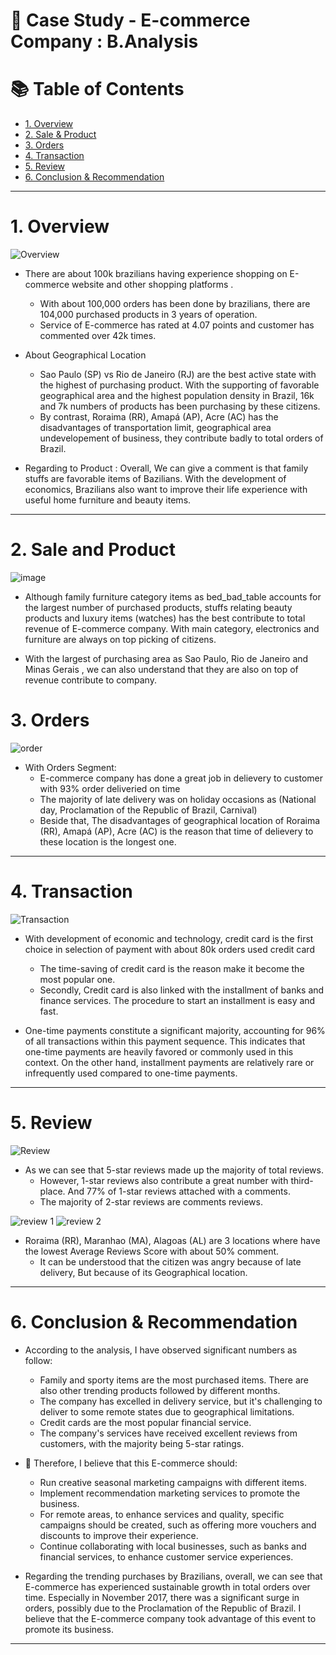 # 🛒 Case Study - E-commerce Company : B.Analysis

# :books: Table of Contents <!-- omit in toc -->

- [1. Overview](#1-overview)
- [2. Sale & Product](#2-sale-and-product)
- [3. Orders](#3-orders)
- [4. Transaction](#4-transaction)
- [5. Review](#5-review)
- [6. Conclusion & Recommendation](#6-conclusion--recommendation)

---

# 1. Overview
![Overview](https://github.com/anhtuan0811/E_commerce_EDA_RFM/assets/143471832/f1115dcb-4a00-476b-946f-ac82776a2f5b)

- There are about 100k brazilians having experience shopping on E-commerce website and other shopping platforms .
  - With about 100,000 orders has been done by brazilians, there are 104,000 purchased products in 3 years of operation.
  - Service of E-commerce has rated at 4.07 points and customer has commented over 42k times.

- About Geographical Location
  - Sao Paulo (SP) vs Rio de Janeiro (RJ) are the best active state with the highest of purchasing product. With the supporting of favorable geographical area and the highest population density in Brazil, 16k and  7k numbers of products has been purchasing by these citizens. 
  - By contrast, Roraima (RR), Amapá (AP), Acre (AC) has the disadvantages of transportation limit, geographical area undevelopement of business, they contribute badly to total orders of Brazil. 

- Regarding to Product : Overall, We can give a comment is that family stuffs are favorable items of Bazilians. With the development of economics, Brazilians also want to improve their life experience with useful home furniture and beauty items.
--- 
# 2. Sale and Product
![image](https://github.com/anhtuan0811/Brazil_Ecommerce/assets/143471832/83b4c5f5-2653-45e6-b7e1-c978d09b8981)
- Although family furniture category items as bed_bad_table accounts for the largest number of purchased products, stuffs relating beauty products and luxury items (watches) has the best contribute to total revenue of E-commerce company. With main category, electronics and furniture are always on top picking of citizens.

- With the largest of purchasing area as Sao Paulo, Rio de Janeiro and Minas Gerais , we can also understand that they are also on top of revenue contribute to company.


# 3. Orders

![order](https://github.com/anhtuan0811/E_commerce_EDA_RFM/assets/143471832/77973163-058b-4c0f-b12b-34948ffab088)


- With Orders Segment:
  - E-commerce company has done a great job in delievery to customer with 93% order deliveried on time
  - The majority of late delivery was on holiday occasions as (National day, Proclamation of the Republic of Brazil, Carnival)
  - Beside that, The disadvantages of geographical location of Roraima (RR), Amapá (AP), Acre (AC) is the reason that time of delievery to these location is the longest one. 

--- 
# 4. Transaction

![Transaction](https://github.com/anhtuan0811/E_commerce_EDA_RFM/assets/143471832/4f1fc394-2f71-4f0c-a4cf-276c5e7a322a)

- With development of economic and technology, credit card is the first choice in selection of payment with about 80k orders used credit card
  - The time-saving of credit card is the reason make it become the most popular one. 
  - Secondly, Credit card is also linked with the installment of banks and finance services. The procedure to start an installment is easy and fast.

- One-time payments constitute a significant majority, accounting for 96% of all transactions within this payment sequence. This indicates that one-time payments are heavily favored or commonly used in this context. On the other hand, installment payments are relatively rare or infrequently used compared to one-time payments.
--- 
# 5. Review 

![Review](https://github.com/anhtuan0811/E_commerce_EDA_RFM/assets/143471832/6c3fcf6c-cb9d-4149-9471-0f517a5848c0)

- As we can see that 5-star reviews made up the majority of total reviews. 
  - However, 1-star reviews also contribute a great number with third-place. And 77% of 1-star reviews attached with a comments.
  - The majority of 2-star reviews are comments reviews.
    
![review 1](https://github.com/anhtuan0811/E_commerce_EDA_RFM/assets/143471832/0fbc1757-839f-4fc1-b732-3b31f7b493b2)
![review 2](https://github.com/anhtuan0811/E_commerce_EDA_RFM/assets/143471832/0b8be350-ec6e-4aa7-b34b-a28dcdc52018)

  
- Roraima (RR), Maranhao (MA), Alagoas (AL) are 3 locations where have the lowest Average Reviews Score with about 50% comment.
  - It can be understood that the citizen was angry because of late delivery, But because of its Geographical location.

--- 

# 6. Conclusion & Recommendation
- According to the analysis, I have observed significant numbers as follow:
  - Family and sporty items are the most purchased items. There are also other trending products followed by different months.
  - The company has excelled in delivery service, but it's challenging to deliver to some remote states due to geographical limitations.
  - Credit cards are the most popular financial service.
  - The company's services have received excellent reviews from customers, with the majority being 5-star ratings.

- 🚩 Therefore, I believe that this E-commerce should:
  - Run creative seasonal marketing campaigns with different items.
  - Implement recommendation marketing services to promote the business.
  - For remote areas, to enhance services and quality, specific campaigns should be created, such as offering more vouchers and discounts to improve their experience.
  - Continue collaborating with local businesses, such as banks and financial services, to enhance customer service experiences.
- Regarding the trending purchases by Brazilians, overall, we can see that E-commerce has experienced sustainable growth in total orders over time. Especially in November 2017, there was a significant surge in orders, possibly due to the Proclamation of the Republic of Brazil. I believe that the E-commerce company took advantage of this event to promote its business.

---
